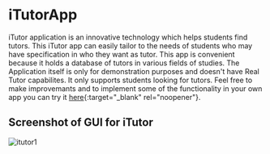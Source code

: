 # iTutorApp
iTutor application is an innovative technology which helps students find tutors. This iTutor app can  easily tailor to the needs of students who may have specification in who they want as tutor. This app  is convenient because it holds a database of tutors in various fields of studies. The Application itself is only for demonstration purposes and doesn't have Real Tutor capabilites. It only supports students looking for tutors. Feel free to make improvemants and to implement some of the functionality in your own app you can try it [here](https://appetize.io/app/dyu9dgrr75tgv6e0b8d6zg8yyw){:target="_blank" rel="noopener"}.

## Screenshot of GUI for iTutor
![itutor1](https://user-images.githubusercontent.com/43787912/56594138-35bc6a00-65e4-11e9-9f63-d07069452fc4.jpg)
